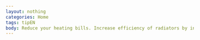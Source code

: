 ```yaml
---
layout: nothing
categories: Home
tags: tipEN
body: Reduce your heating bills. Increase efficiency of radiators by installing reflective panels or aluminum foil sheets behind them. This way you will direct the heat inward.
---
```

